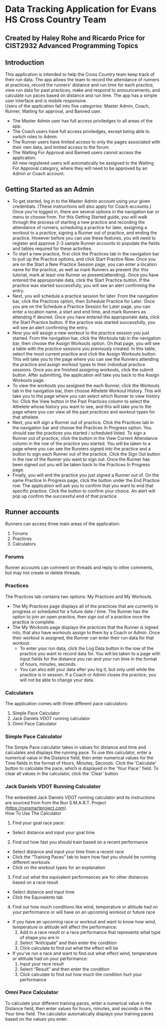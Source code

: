 # Data Tracking Application for Evans HS Cross Country Team
Created by Haley Rohe and Ricardo Price for CIST2932 Advanced Programming Topics
---
## Introduction
This application is intended to help the Cross Country team keep track of their run data. The app allows the team to record the attendance of runners at practices, record the runners' distance and run time for each practice, view run data for past practices, make and respond to announcements, and calculate run paces based on distance and run time. The app has a simple user interface and is mobile responsive.  
Users of the application fall into five categories: Master Admin, Coach, Runner, Waiting for approval, and Banned user.  
- The Master Admin user has full access priviledges to all areas of the app. 
- The Coach users have full access priviledges, except being able to switch roles to Admin.
- The Runner users have limited access to only the pages associated with their own data, and limited access to the forum.
- The Waiting For Approval and Banned users cannot access the application.  
All new registered users will automatically be assigned to the Waiting For Approval category, where they will need to be approved by an Admin or Coach account. 
## Getting Started as an Admin
 - To get started, log in to the Master Admin account using your given credentials. (These instructions will also apply for Coach accounts.) Once you're logged in, there are several options in the navigation bar or menu to choose from. For this Getting Started guide, you will walk through the process of starting a new practice and recording the attendance of runners, scheduling a practice for later, assigning a workout to a practice, signing a Runner out of practice, and ending the practice. However before you can use these features, you will need to register and approve 2-3 sample Runner accounts to populate the fields and tables required for these activities.    
 - To start a new practice, first click the Practices tab in the navigation bar to pull up the Practice options, and click Start Practice Now. Once you are on the Start a New Practice Session page, you can enter a location name for the practice, as well as mark Runners as present (for this tutorial, mark at least one Runner as present/attending). Once you have entered the approporiate data, click the Start Practice button. If the practice was started successfully, you will see an alert confirming the entry.    
 - Next, you will schedule a practice session for later. From the navigation bar, click the Practices option, then Schedule Practice for Later. Once you are on the Schedule a Practice Session for Later page, you can enter a location name, a start and end time, and mark Runners as attending if desired. Once you have entered the approporiate data, click the Start Practice button. If the practice was started successfully, you will see an alert confirming the entry.    
 - Now you will assign a new workout to the practice session you just started. From the navigation bar, click the Workouts tab in the navigation bar, then choose the Assign Workouts option. On that page, you will see a table with the practice sessions you previously created. In this table, select the most current practice and click the Assign Workouts button. This will take you to the page where you can see the Runners attending the practice and assign workout types to their individual practice sessions. Once you are finished assigning workouts, click the submit button. After submitting, the application will take you back to the Assign Workouts page. 
 - To view the workouts you assigned the each Runner, click the Workouts tab in the navigation bar, then choose Athelete Workout History. This will take you to the page where you can select which Runner to view history for. Click the View button in the Past Practices column to select the Athelete whose history you want to see, and this will take you to the page where you can view all the past practices and workout types for that athelete.
 - Next, you will sign a Runner out of practice. Click the Practices tab in the navigation bar and choose the Practices In Progress option. You should see the practices you started / scheduled listed. To sign a Runner out of practice, click the button in the View Current Attendance column in the row of the practice you started. You will be taken to a page where you can see the Runners signed into the practice and a button to sign each Runner out of the practice. Click the Sign Out button in the row of the Runner you want to sign out. Once the Runner has been signed out you will be taken back to the Practices In Progress page.
 - Finally, you will end the practice you just signed a Runner out of. On the same Practice In Progress page, click the button under the End Practice row. The application will ask you to confirm that you want to end that specific practice. Click the button to confirm your choice. An alert will pop up confirm the successful end of that practice.
## Runner accounts
Runners can access three main areas of the application:
  1. Forums
  2. Practices
  3. Calculators   
### Forums
Runner accounts can comment on threads and reply to other comments, but may not create or delete threads.   
### Practices
The Practices tab contains two options: My Practices and My Workouts.  
 - The My Practices page displays all of the practices that are currently in progress or scheduled for a future date / time. The Runner has the option to join an open practice, then sign out of a practice once the practice is complete.  
 - The My Workouts page displays the practices that the Runner is signed into, that also have workouts assign to them by a Coach or Admin. Once their workout is assigned, the Runner can enter their run data for that workout.  
    - To enter your run data, click the Log Data button in the row of the practice you want to record data for. You will be taken to a page with input fields for the distance you ran and your run time in the format of hours, minutes, seconds.  
    - You can also edit your data after you log it, but only until while the practice is in session. If a Coach or Admin closes the practice, you will not be able to change your data.
### Calculators
The application comes with three different pace calculators:   
1. Simple Pace Calculator
2. Jack Daniels VDOT running calculator
3. Omni Pace Calculator
### Simple Pace Calculator
The Simple Pace calculator takes in values for distance and time and calculates and displays the running pace. To use this calculator, enter a numerical value in the Distance field, then enter numerical values for the Time fields in the format of Hours, Minutes, Seconds. Click the 'Calculate' button to calculate the pace, which is displayed in the 'Your Pace:' field. To clear all values in the calculator, click the 'Clear' button.   
### Jack Daniels VDOT Running Calculator
The embedded Jack Daniels VDOT running calculator and its instructions are sourced from from the Run S.M.A.R.T. Project (https://runsmartproject.com).  
How To Use The Calculator  
1. Find your goal race pace:
  - Select distance and input your goal time
2. Find out how fast you should train based on a recent performance
  - Select distance and input your time from a recent race
  - Click the “Training Paces” tab to learn how fast you should be running different workouts
  - Click on the workout types for an explanation
3. Find out what the equivalent performances are for other distances based on a race result
  - Select distance and input time
  - Click the Equivalents tab
4. Find out how much conditions like wind, temperature or altitude had on your performance or will have on an upcoming workout or future race
  - If you have an upcoming race or workout and want to know how wind, temperature or altitude will affect the performance:
    1. Add in a race result or a race performance that represents what type of shape you are in
    2. Select “Anticipate” and then enter the condition
    3. Click calculate to find out what the effect will be
  - If you’ve run a race and want to find out what effect wind, temperature or altitude had on your performance:
    1. Input your race result
    2. Select “Result” and then enter the condition
    3. Click calculate to find out how much the condition hurt your performance  
### Omni Pace Calculator  
To calculate your different training paces, enter a numerical value in the Distance field, then enter values for hours, minutes, and seconds in the Your time field. The calculator automatically displays your training paces based on the values you enter.
